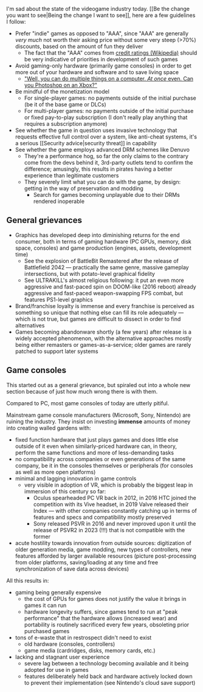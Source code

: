 ---
---

I'm sad about the state of the videogame industry today. [[Be the change you want to see|Being the change I want to see]], here are a few guidelines I follow:

- Prefer "indie" games as opposed to "AAA", since "AAA" are generally _very much_ not worth their asking price without some very steep (>70%) discounts, based on the amount of fun they deliver
  - The fact that the "AAA" comes from [credit ratings (Wikipedia)](https://en.wikipedia.org/wiki/Credit_rating) should be very indicative of priorities in development of such games
- Avoid gaming-only hardware (primarily game consoles) in order to get more out of your hardware and software and to save living space
  - ["Well, you can do multiple things on a computer. _At once_ even. Can you Photoshop on an Xbox?"](https://youtu.be/M8NFhjj0bUk?t=178)
- Be mindful of the monetization model
  - For single-player games: no payments outside of the initial purchase (be it of the base game or DLCs)
  - For multi-player games: no payments outside of the initial purchase or fixed pay-to-play subscription (I don't really play anything that requires a subscription anymore)
- See whether the game in question uses invasive technology that requests effective full control over a system, like anti-cheat systems, it's a serious [[Security advice|security threat]] in capability
- See whether the game employs advanced DRM schemes like Denuvo
  - They're a performance hog, so far the only claims to the contrary come from the devs behind it, 3rd-party outlets tend to confirm the difference; amusingly, this results in pirates having a better experience than legitimate customers
  - They severely limit what you can do with the game, by design: getting in the way of preservation and modding
    - Search for games becoming unplayable due to their DRMs rendered inoperable

## General grievances

- Graphics has developed deep into diminishing returns for the end consumer, both in terms of gaming hardware (PC GPUs, memory, disk space, consoles) and game production (engines, assets, development time)
  - See the explosion of BattleBit Remastered after the release of Battlefield 2042 — practically the same genre, massive gameplay intersections, but with potato-level graphical fidelity
  - See ULTRAKILL's almost religious following: it put an even more aggressive and fast-paced spin on DOOM-like (2016 reboot) already aggressive and fast-paced weapon-swapping FPS combat, but features PS1-level graphics
- Brand/franchise loyalty is immense and every franchise is perceived as something so unique that nothing else can fill its role adequately — which is not true, but games are difficult to dissect in order to find alternatives
- Games becoming abandonware shortly (a few years) after release is a widely accepted phenomenon, with the alternative approaches mostly being either remasters or games-as-a-service; older games are rarely patched to support later systems

## Game consoles

This started out as a general grievance, but spiraled out into a whole new section because of just how much wrong there is with them.

Compared to PC, most game consoles of today are utterly pitiful.

Mainstream game console manufacturers (Microsoft, Sony, Nintendo) are ruining the industry. They insist on investing **immense** amounts of money into creating walled gardens with:

- fixed function hardware that just plays games and does little else outside of it even when similarly-priced hardware can, in theory, perform the same functions and more of less-demanding tasks
- no compatibility across companies or even generations of the same company, be it in the consoles themselves or peripherals (for consoles as well as more open platforms)
- minimal and lagging innovation in game controls
  - very visible in adoption of VR, which is probably the biggest leap in immersion of this century so far:
    - Oculus spearheaded PC VR back in 2012, in 2016 HTC joined the competition with its Vive headset, in 2019 Valve released their Index — with other companies constantly catching up in terms of features and specs and compatibility mostly preserved
    - Sony released PSVR in 2016 and never improved upon it until the release of PSVR2 in 2023 (!!!) that is not compatible with the former
- acute hostility towards innovation from outside sources: digitization of older generation media, game modding, new types of controllers, new features afforded by larger available resources (picture post-processing from older platforms, saving/loading at any time and free synchronization of save data across devices)

All this results in:

- gaming being generally expensive
  - the cost of GPUs for games does not justify the value it brings in games it can run
  - hardware longevity suffers, since games tend to run at "peak performance" that the hardware allows (increased wear) and portability is routinely sacrificed every few years, obsoleting prior purchased games
- tons of e-waste that in restrospect didn't need to exist
  - old hardware (consoles, controllers)
  - game media (cardridges, disks, memory cards, etc.)
- lacking and stagnant user experience
  - severe lag between a technology becoming available and it being adopted for use in games
  - features deliberately held back and hardware actively locked down to prevent their implementation (see Nintendo's cloud save support)

